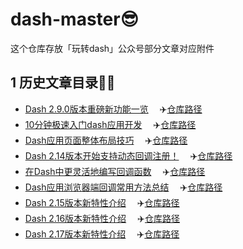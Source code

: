 # dash-master😎
这个仓库存放「玩转dash」公众号部分文章对应附件

## 1 历史文章目录👨‍💻

- [Dash 2.9.0版本重磅新功能一览](https://www.cnblogs.com/feffery/p/17227380.html) 　✈️[仓库路径](./历史文章/Dash2.9.0版本重磅新功能一览)
- [10分钟极速入门dash应用开发](https://www.cnblogs.com/feffery/p/17333077.html) 　✈️[仓库路径](./历史文章/10分钟极速入门dash应用开发)
- [Dash应用页面整体布局技巧](https://www.cnblogs.com/feffery/p/17498581.html) 　✈️[仓库路径](./历史文章/Dash应用页面整体布局技巧)
- [Dash 2.14版本开始支持动态回调注册！](https://www.cnblogs.com/feffery/p/17759046.html) 　✈️[仓库路径](./历史文章/Dash2.14版本开始支持动态回调注册！)
- [在Dash中更灵活地编写回调函数](https://www.cnblogs.com/feffery/p/17834387.html) 　✈️[仓库路径](./历史文章/在Dash中更灵活地编写回调函数)
- [Dash应用浏览器端回调常用方法总结](https://www.cnblogs.com/feffery/p/17839235.html) 　✈️[仓库路径](./历史文章/Dash应用浏览器端回调常用方法总结)
- [Dash 2.15版本新特性介绍](https://www.cnblogs.com/feffery/p/18000994) 　✈️[仓库路径](./历史文章/Dash2.15版本新特性介绍)
- [Dash 2.16版本新特性介绍](https://www.cnblogs.com/feffery/p/18058655) 　✈️[仓库路径](./历史文章/Dash2.16版本新特性介绍)
- [Dash 2.17版本新特性介绍](https://www.cnblogs.com/feffery/p/18175843) 　✈️[仓库路径](./历史文章/Dash2.17版本新特性介绍)
